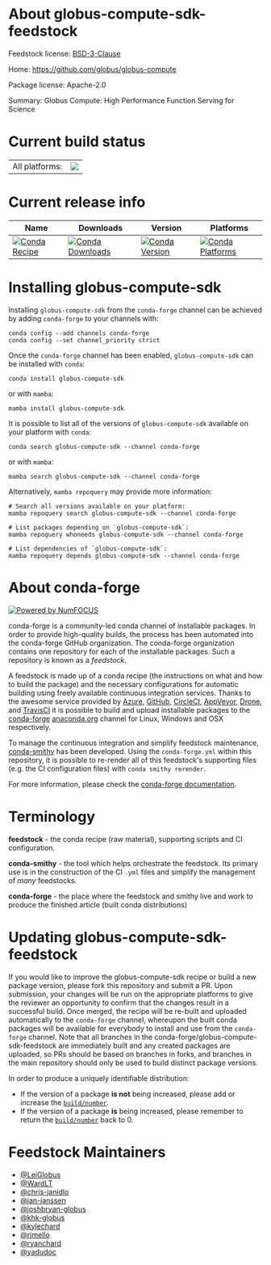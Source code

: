 About globus-compute-sdk-feedstock
==================================

Feedstock license: [BSD-3-Clause](https://github.com/conda-forge/globus-compute-sdk-feedstock/blob/main/LICENSE.txt)

Home: https://github.com/globus/globus-compute

Package license: Apache-2.0

Summary: Globus Compute: High Performance Function Serving for Science

Current build status
====================


<table><tr><td>All platforms:</td>
    <td>
      <a href="https://dev.azure.com/conda-forge/feedstock-builds/_build/latest?definitionId=19557&branchName=main">
        <img src="https://dev.azure.com/conda-forge/feedstock-builds/_apis/build/status/globus-compute-sdk-feedstock?branchName=main">
      </a>
    </td>
  </tr>
</table>

Current release info
====================

| Name | Downloads | Version | Platforms |
| --- | --- | --- | --- |
| [![Conda Recipe](https://img.shields.io/badge/recipe-globus--compute--sdk-green.svg)](https://anaconda.org/conda-forge/globus-compute-sdk) | [![Conda Downloads](https://img.shields.io/conda/dn/conda-forge/globus-compute-sdk.svg)](https://anaconda.org/conda-forge/globus-compute-sdk) | [![Conda Version](https://img.shields.io/conda/vn/conda-forge/globus-compute-sdk.svg)](https://anaconda.org/conda-forge/globus-compute-sdk) | [![Conda Platforms](https://img.shields.io/conda/pn/conda-forge/globus-compute-sdk.svg)](https://anaconda.org/conda-forge/globus-compute-sdk) |

Installing globus-compute-sdk
=============================

Installing `globus-compute-sdk` from the `conda-forge` channel can be achieved by adding `conda-forge` to your channels with:

```
conda config --add channels conda-forge
conda config --set channel_priority strict
```

Once the `conda-forge` channel has been enabled, `globus-compute-sdk` can be installed with `conda`:

```
conda install globus-compute-sdk
```

or with `mamba`:

```
mamba install globus-compute-sdk
```

It is possible to list all of the versions of `globus-compute-sdk` available on your platform with `conda`:

```
conda search globus-compute-sdk --channel conda-forge
```

or with `mamba`:

```
mamba search globus-compute-sdk --channel conda-forge
```

Alternatively, `mamba repoquery` may provide more information:

```
# Search all versions available on your platform:
mamba repoquery search globus-compute-sdk --channel conda-forge

# List packages depending on `globus-compute-sdk`:
mamba repoquery whoneeds globus-compute-sdk --channel conda-forge

# List dependencies of `globus-compute-sdk`:
mamba repoquery depends globus-compute-sdk --channel conda-forge
```


About conda-forge
=================

[![Powered by
NumFOCUS](https://img.shields.io/badge/powered%20by-NumFOCUS-orange.svg?style=flat&colorA=E1523D&colorB=007D8A)](https://numfocus.org)

conda-forge is a community-led conda channel of installable packages.
In order to provide high-quality builds, the process has been automated into the
conda-forge GitHub organization. The conda-forge organization contains one repository
for each of the installable packages. Such a repository is known as a *feedstock*.

A feedstock is made up of a conda recipe (the instructions on what and how to build
the package) and the necessary configurations for automatic building using freely
available continuous integration services. Thanks to the awesome service provided by
[Azure](https://azure.microsoft.com/en-us/services/devops/), [GitHub](https://github.com/),
[CircleCI](https://circleci.com/), [AppVeyor](https://www.appveyor.com/),
[Drone](https://cloud.drone.io/welcome), and [TravisCI](https://travis-ci.com/)
it is possible to build and upload installable packages to the
[conda-forge](https://anaconda.org/conda-forge) [anaconda.org](https://anaconda.org/)
channel for Linux, Windows and OSX respectively.

To manage the continuous integration and simplify feedstock maintenance,
[conda-smithy](https://github.com/conda-forge/conda-smithy) has been developed.
Using the ``conda-forge.yml`` within this repository, it is possible to re-render all of
this feedstock's supporting files (e.g. the CI configuration files) with ``conda smithy rerender``.

For more information, please check the [conda-forge documentation](https://conda-forge.org/docs/).

Terminology
===========

**feedstock** - the conda recipe (raw material), supporting scripts and CI configuration.

**conda-smithy** - the tool which helps orchestrate the feedstock.
                   Its primary use is in the construction of the CI ``.yml`` files
                   and simplify the management of *many* feedstocks.

**conda-forge** - the place where the feedstock and smithy live and work to
                  produce the finished article (built conda distributions)


Updating globus-compute-sdk-feedstock
=====================================

If you would like to improve the globus-compute-sdk recipe or build a new
package version, please fork this repository and submit a PR. Upon submission,
your changes will be run on the appropriate platforms to give the reviewer an
opportunity to confirm that the changes result in a successful build. Once
merged, the recipe will be re-built and uploaded automatically to the
`conda-forge` channel, whereupon the built conda packages will be available for
everybody to install and use from the `conda-forge` channel.
Note that all branches in the conda-forge/globus-compute-sdk-feedstock are
immediately built and any created packages are uploaded, so PRs should be based
on branches in forks, and branches in the main repository should only be used to
build distinct package versions.

In order to produce a uniquely identifiable distribution:
 * If the version of a package **is not** being increased, please add or increase
   the [``build/number``](https://docs.conda.io/projects/conda-build/en/latest/resources/define-metadata.html#build-number-and-string).
 * If the version of a package **is** being increased, please remember to return
   the [``build/number``](https://docs.conda.io/projects/conda-build/en/latest/resources/define-metadata.html#build-number-and-string)
   back to 0.

Feedstock Maintainers
=====================

* [@LeiGlobus](https://github.com/LeiGlobus/)
* [@WardLT](https://github.com/WardLT/)
* [@chris-janidlo](https://github.com/chris-janidlo/)
* [@jan-janssen](https://github.com/jan-janssen/)
* [@joshbryan-globus](https://github.com/joshbryan-globus/)
* [@khk-globus](https://github.com/khk-globus/)
* [@kylechard](https://github.com/kylechard/)
* [@rjmello](https://github.com/rjmello/)
* [@ryanchard](https://github.com/ryanchard/)
* [@yadudoc](https://github.com/yadudoc/)

